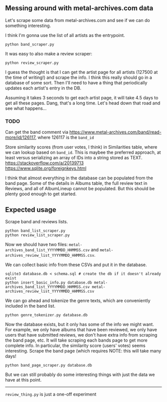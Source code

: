 ## Messing around with metal-archives.com data
Let's scrape some data from metal-archives.com and see if we can do something interesting.

I think I'm gonna use the list of all artists as the entrypoint.
```
python band_scraper.py
```

It was easy to also make a review scraper:
```
python review_scraper.py
```

I guess the thought is that I can get the artist page for all artists (127500 at the time of writing!) and scrape the info.
I think this really should go in a database of some sort.
Then I'll need to have a thing that periodically updates each artist's entry in the DB.

Assuming it takes 3 seconds to get each artist page, it will take 4.5 days to get all these pages.
Dang, that's a long time.
Let's head down that road and see what happens...


### TODO
Can get the band comment via https://www.metal-archives.com/band/read-more/id/126117, where 126117 is the `band_id`

Store similarity scores (from user votes, I think) in Similarities table, where we can lookup based on `band_id`.
This is maybee the preferred approach, at least versus serializing an array of IDs into a string stored as TEXT.
https://stackoverflow.com/a/20139713
https://www.sqlite.org/foreignkeys.html


I think that almost everything in the database can be populated from the band page.
Some of the details in Albums table, the full review text in Reviews, and all of AlbumLineup cannot be populated.
But this should be plenty good enough to get started.



## Expected usage
Scrape band and reviews lists.
```
python band_list_scraper.py
python review_list_scraper.py
```
Now we should have two files: `metal-archives_band_list_YYYYMMDD_HHMMSS.csv` and `metal-archives_review_list_YYYYMMDD_HHMMSS.csv`.

We can collect basic info from these CSVs and put it in the database.
```
sqlite3 database.db < schema.sql # create the db if it doesn't already exist
python insert_basic_info.py database.db metal-archives_band_list_YYYYMMDD_HHMMSS.csv metal-archives_review_list_YYYYMMDD_HHMMSS.csv
```

We can go ahead and tokenize the genre texts, which are conveniently included in the band list.
```
python genre_tokenizer.py database.db
```

Now the database exists, but it only has some of the info we might want.
For example, we only have albums that have been reviewed, we only have users
that have submitted reviews, we don't have extra info from scraping the band page, etc.
It will take scraping each bands page to get more complete info.
In particular, the similarity score (users' votes) seems interesting.
Scrape the band page (which requires 
NOTE: this will take many days!
```
python band_page_scraper.py database.db
```

But we can still probably do some interesting things with just the data we have at this point.


---

`review_thing.py` is just a one-off experiment
